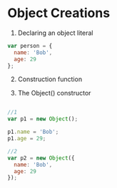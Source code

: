 # Object Creations

1. Declaring an object literal

```javascript
var person = {
  name: 'Bob',
  age: 29
};
```

2. Construction function

3. The Object() constructor

```javascript

//1
var p1 = new Object();

p1.name = 'Bob';
p1.age = 29;

//2
var p2 = new Object({
  name: 'Bob',
  age: 29
});
```

